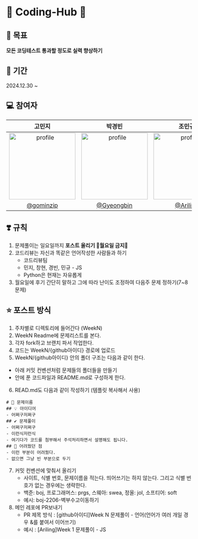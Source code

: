 # 🥔 Coding-Hub 🥔

## 🎯 목표
**모든 코딩테스트 통과할 정도로 실력 향상하기**

## 📅 기간
2024.12.30 ~ 

## 💻 참여자
| 고민지 | 박경빈 | 조민규 | 한윤호 | 홍창현 | 
| :---: | :----: | :---: | :---: | :---: |
| <img src="https://avatars.githubusercontent.com/gominzip" alt="profile" width="180" height="180"> | <img src="https://avatars.githubusercontent.com/Gyeongbin" alt="profile" width="180" height="180"> |  <img src="https://avatars.githubusercontent.com/Ariling" alt="profile" width="180" height="180">  | <img src="https://avatars.githubusercontent.com/hnnynh" alt="profile" width="180" height="180"> | <img src="https://avatars.githubusercontent.com/spearStr" alt="profile" width="180" height="180"> |
| [@gominzip](https://github.com/gominzip) | [@Gyeongbin](https://github.com/Gyeongbin) | [@Ariling](https://github.com/Ariling) | [@hnnynh](https://github.com/hnnynh) | [@spearStr](https://github.com/spearStr) |

## ❣️ 규칙
1. 문제풀이는 일요일까지 **포스트 올리기 🚫월요일 금지🚫**
2. 코드리뷰는 자신과 똑같은 언어작성한 사람들과 하기
   - 코드리뷰팀
   - 민지, 창현, 경빈, 민규 - JS
   - Python은 현재는 자유롭게
3. 월요일에 후기 간단히 말하고 그에 따라 난이도 조정하여 다음주 문제 정하기(7~8문제)


## ⭐️ 포스트 방식
1. 주차별로 디렉토리에 들어간다 (WeekN)
2. WeekN Readme에 문제리스트를 본다.
3. 각자 fork하고 브랜치 파서 작업한다.
4. 코드는 WeekN/{github아이디} 경로에 업로드
5. WeekN/{github아이디} 안의 폴더 구조는 다음과 같이 한다.
  - 아래 커밋 컨벤션처럼 문제들의 폴더들을 만들기
  - 안에 푼 코드파일과 README.md로 구성하게 한다.
6. READ.md도 다음과 같이 작성하기 (템플릿 복사해서 사용)
```
# 🔎 문제이름
## 💡 아이디어
- 어쩌구저쩌구
## ✔ 문제풀이
- 어쩌구저쩌구
- 이런식저런식
- 여기다가 코드를 첨부해서 주석처리하면서 설명해도 됩니다.
## 🤕 어려웠던 점
- 이런 부분이 어려웠다.
- 없으면 그냥 빈 부분으로 두기

```
7. 커밋 컨벤션에 맞춰서 올리기
   - 사이트, 식별 번호, 문제이름을 적는다. 띄어쓰기는 하지 않는다. 그리고 식별 번호가 없는 경우에는 생략한다.
   - 백준: boj, 프로그래머스: prgs, 스웨아: swea, 정올: jol, 소프티어: soft
   - 예시: boj-2206-벽부수고이동하기
8. 메인 레포에 PR보내기
   - PR 제목 방식 : [github아이디]Week N 문제풀이 - 언어(언어가 여러 개일 경우 &를 붙여서 이어쓰기)
   - 예시 : [Ariling]Week 1 문제풀이 - JS

<!--

**Here are some ideas to get you started:**

🙋‍♀️ A short introduction - what is your organization all about?
🌈 Contribution guidelines - how can the community get involved?
👩‍💻 Useful resources - where can the community find your docs? Is there anything else the community should know?
🍿 Fun facts - what does your team eat for breakfast?
🧙 Remember, you can do mighty things with the power of [Markdown](https://docs.github.com/github/writing-on-github/getting-started-with-writing-and-formatting-on-github/basic-writing-and-formatting-syntax)
-->
